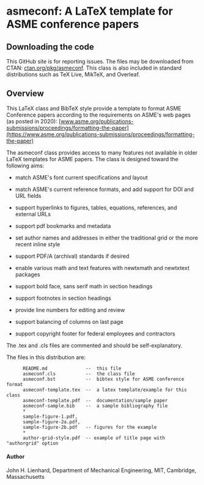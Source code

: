  
  # asmeconf: A LaTeX template for ASME conference papers #
 
  ## Downloading the code ##
   This GitHub site is for reporting issues. The files may be downloaded from CTAN: [ctan.org/pkg/asmeconf](https://ctan.org/pkg/asmeconf). This class is also included in standard distributions such as TeX Live, MikTeX, and Overleaf. 
  
  ## Overview ##
  This LaTeX class and BibTeX style provide a template to format ASME Conference papers according to
  the requirements on ASME's web pages (as posted in 2020): [www.asme.org/publications-submissions/proceedings/formatting-the-paper](https://www.asme.org/publications-submissions/proceedings/formatting-the-paper)
  
  The asmeconf class provides access to many features not available in older LaTeX templates for ASME papers. The class is designed toward the following aims:

- match ASME's font current specifications and layout

- match ASME's current reference formats, and add support for DOI and URL fields

- support hyperlinks to figures, tables, equations, references, and external URLs

- support pdf bookmarks and metadata

- set author names and addresses in either the traditional grid or the more recent inline style

- support PDF/A (archival) standards if desired

- enable various math and text features with newtxmath and newtxtext packages

- support bold face, sans serif math in section headings

- support footnotes in section headings

- provide line numbers for editing and review

- support balancing of columns on last page

- support copyright footer for federal employees and contractors


The .tex and .cls files are commented and should be self-explanatory.

The files in this distribution are:

          README.md              --  this file
          asmeconf.cls           --  the class file
          asmeconf.bst           --  bibtex style for ASME conference format
          asmeconf-template.tex  --  a latex template/example for this class
          asmeconf-template.pdf  --  documentation/sample paper
          asmeconf-sample.bib    --  a sample bibliography file
          *
          sample-figure-1.pdf, 
          sample-figure-2a.pdf, 
          sample-figure-2b.pdf   -- figures for the example
          *
          author-grid-style.pdf  -- example of title page with "authorgrid" option

#### Author ####
  
John H. Lienhard, Department of Mechanical Engineering, MIT, Cambridge, Massachusetts

